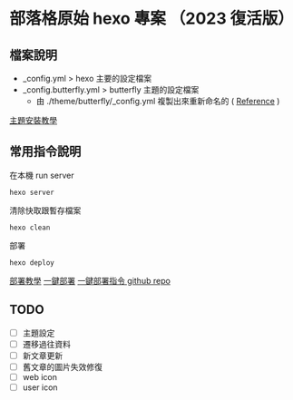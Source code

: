 # 部落格原始 hexo 專案 （2023 復活版）

## 檔案說明

- _config.yml > hexo 主要的設定檔案
- _config.butterfly.yml > butterfly 主題的設定檔案
  - 由 ./theme/butterfly/_config.yml 複製出來重新命名的 ( [Reference](https://butterfly.js.org/posts/21cfbf15/#%E5%8D%87%E7%B4%9A%E5%BB%BA%E8%AD%B0) )

[主題安裝教學](https://butterfly.js.org/posts/21cfbf15/#%E5%8D%87%E7%B4%9A%E5%BB%BA%E8%AD%B0)

## 常用指令說明

在本機 run server
```
hexo server
```

清除快取跟暫存檔案
```
hexo clean
```

部署
```
hexo deploy
```
[部署教學](https://hexo.io/zh-tw/docs/github-pages.html#%E4%B8%80%E9%8D%B5%E9%83%A8%E5%B1%AC)
[一鍵部署](https://hexo.io/zh-tw/docs/github-pages.html#%E4%B8%80%E9%8D%B5%E9%83%A8%E5%B1%AC)
[一鍵部署指令 github repo](https://github.com/hexojs/hexo-deployer-git)

## TODO
- [ ] 主題設定
- [ ] 遷移過往資料
- [ ] 新文章更新
- [ ] 舊文章的圖片失效修復
- [ ] web icon
- [ ] user icon
